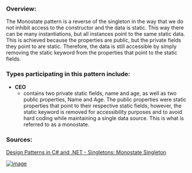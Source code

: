 ### Overview:

The Monostate pattern is a reverse of the singleton in the way that we do not inhibit access to the constructor and the data is static. This way there can be many instantiations, but all instances point to the same static data. This is achieved because the properties are public, but the private fields they point to are static. Therefore, the data is still accessible by simply removing the static keyword from the properties that point to the static fields.

### Types participating in this pattern include:

- **CEO**
	- contains two private static fields, name and age, as well as two public properties, Name and Age. The public properties were static properties that point to their respective static fields; however, the static keyword is removed for accessibility purposes and to avoid hard coding while maintaining a single data source. This is what is referred to as a monostate.
### Sources:
[Design Patterns in C# and .NET - Singletons: Monostate Singleton](https://www.udemy.com/course/design-patterns-csharp-dotnet/)

[![image](https://github.com/nicholasrwx/GangOfFourPatterns/blob/main/Imgs/back-arrow_1f519.png)](https://github.com/nicholasrwx/GangOfFourPatterns/tree/main)
